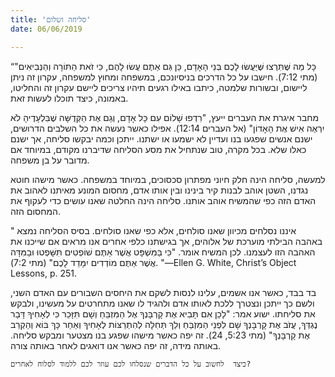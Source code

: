 ```yaml
---
title: 'סליחה ושלום'
date: 06/06/2019

---
```


“כָּל מַה שֶּׁתִּרְצוּ שֶּׁיַּעֲשׂוּ לָכֶם בְּנֵי הָאָדָם, כֵּן גַּם אַתֶּם עֲשׂוּ לָהֶם, כִּי זֹאת הַתּוֹרָה וְהַנְּבִיאִים" (מתי 7:12). חישבו על כל הדרכים בניסיונכם, במשפחה ומחוץ למשפחה, עקרון זה ניתן ליישום, ובשורות שלמטה, כיתבו באילו רגעים תיהיו צריכים ליישם עקרון זה והחליטו, באמונה, כיצד תוכלו לעשות זאת.

מחבר איגרת את העברים ייעץ, "רִדְפוּ שָׁלוֹם עִם כָּל אָדָם, וְגַם אֶת הַקְּדֻשָּׁה שֶׁבִּלְעָדֶיהָ לֹא יִרְאֶה אִישׁ אֶת הָאָדוֹן" (אל העברים 12:14). אפילו כאשר נעשה את כל השלבים הדרושים, ישנם אנשים שפגעו בנו ועדיין לא ישמעו או ישתנו. ייתכן וכמה יבקשו סליחה, אך ישנם כאלו שלא. בכל מקרה, טוב שנתחיל את מסע הסליחה שדיברנו מקודם, במיוחד אם מדובר על בן משפחה.

למעשה, סליחה הינה חלק חיוני מפתרון סכסוכים, במיוחד במשפחה. כאשר מישהו חוטא נגדנו, השטן אוהב לבנות קיר בינינו ובין אותו אדם, מחסום המונע מאיתנו לאהוב את האדם הזה כפי שהמשיח אוהב אותנו. סליחה הינה החלטה שאנו עושים כדי לעקוף את המחסום הזה.

" איננו נסלחים מכיוון שאנו סולחים, אלא כפי שאנו סולחים. בסיס הסליחה נמצא באהבה הבילתי מוערכת של אלוהים, אך בגישתנו כלפי אחרים אנו מראים אם שייכנו את האהבה הזו לעצמנו. לכן המשיח אומר. "כִּי בַּמִּשְׁפָּט אֲשֶׁר אַתֶּם שׁוֹפְטִים תִּשָּׁפְטוּ וּבַמִּדָּה אֲשֶׁר אַתֶּם מוֹדְדִים יִמָּדֵד לָכֶם" (מתי 7:2). "—Ellen G. White, Christ’s Object Lessons, p. 251. 

בד בבד, כאשר אנו אשמים, עלינו לנסות לשקם את היחסים השבורים עם האדם השני, ולשם כך ייתכן ונצטרך ללכת לאותו אדם ולהגיד לו שאנו מתחרטים על מעשינו, ולבקש את סליחתו. ישוע אמר: "לָכֵן אִם תָּבִיא אֶת קָרְבָּנְךָ אֶל הַמִּזְבֵּחַ וְשָׁם תִּזָּכֵר כִּי לְאָחִיךָ דָּבָר נֶגְדְּךָ, עֲזֹב אֶת קָרְבָּנְךָ שָׁם לִפְנֵי הַמִּזְבֵּחַ וְלֵךְ תְּחִלָּה לְהִתְרַצּוֹת לְאָחִיךָ וְאַחַר כָּךְ בּוֹא וְהַקְרֵב אֶת קָרְבָּנְךָ" (מתי 5:23, 24). זה יפה כאשר מישהו שפגע בנו מצטער ומבקש סליחה. באותה מידה, זה יפה כאשר אנו דואגים לאחר באותה צורה.

`כיצד  לחשוב על כל הדברים שנסלחו לכם עוזר לכם ללמוד לסלוח לאחרים?`